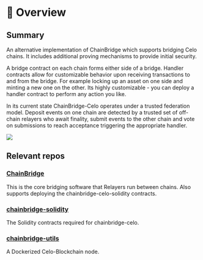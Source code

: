 # 🌉 <b> Overview </b>

## Summary

An alternative implementation of ChainBridge which supports bridging Celo chains. It includes additional proving mechanisms to provide initial security.

A bridge contract on each chain forms either side of a bridge. Handler contracts allow for customizable behavior upon receiving transactions to and from the bridge. For example locking up an asset on one side and minting a new one on the other. Its highly customizable - you can deploy a handler contract to perform any action you like.

In its current state ChainBridge-Celo operates under a trusted federation model. Deposit events on one chain are detected by a trusted set of off-chain relayers who await finality, submit events to the other chain and vote on submissions to reach acceptance triggering the appropriate handler.

![](./img/system-flow.png)

## Relevant repos

### [ChainBridge](https://github.com/ChainSafe/chainbridge-celo)
This is the core bridging software that Relayers run between chains. Also supports deploying the chainbridge-celo-solidity contracts.

### [chainbridge-solidity](https://github.com/ChainSafe/chainbridge-celo-solidity) 
The Solidity contracts required for chainbridge-celo.
    
### [chainbridge-utils](https://github.com/ChainSafe/chainbridge-celo-blockchain)
A Dockerized Celo-Blockchain node.
